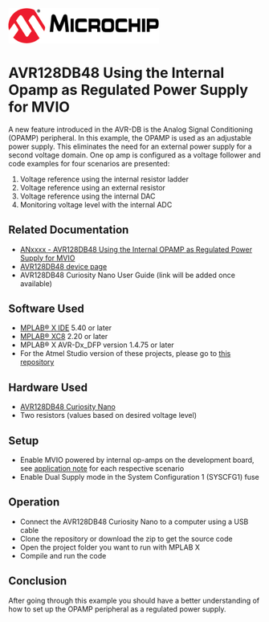 <!-- Please do not change this html logo with link -->
<a href="https://www.microchip.com" rel="nofollow"><img src="images/microchip.png" alt="MCHP" width="300"/></a>

# AVR128DB48 Using the Internal Opamp as Regulated Power Supply for MVIO

A new feature introduced in the AVR-DB is the Analog Signal Conditioning (OPAMP) peripheral. In this example, the OPAMP is used as an adjustable power supply. This eliminates the need for an external power supply for a second voltage domain. One op amp is configured as a voltage follower and code examples for four scenarios are presented:
1.	Voltage reference using the internal resistor ladder
2.	Voltage reference using an external resistor
3.	Voltage reference using the internal DAC
4.	Monitoring voltage level with the internal ADC


## Related Documentation
* [ANxxxx - AVR128DB48 Using the Internal OPAMP as Regulated Power Supply for MVIO](https://microchip.com/DSxxxxxxxxxx) <!--fill in DS number once it has been assigned-->
* [AVR128DB48 device page](https://www.microchip.com/wwwproducts/en/AVR128DB48)
* AVR128DB48 Curiosity Nano User Guide (link will be added once available)

## Software Used
* [MPLAB® X IDE](https://www.microchip.com/mplab/mplab-x-ide) 5.40 or later
* [MPLAB® XC8](https://www.microchip.com/mplab/compilers) 2.20 or later
* MPLAB® X AVR-Dx_DFP version 1.4.75 or later
* For the Atmel Studio version of these projects, please go to [this repository](https://github.com/microchip-pic-avr-examples/avr128db48-using-opamp-as-a-regulated-power-supply)

## Hardware Used
* [AVR128DB48 Curiosity Nano](https://www.microchip.com/DevelopmentTools/ProductDetails/PartNO/EV35L43A) 
* Two resistors (values based on desired voltage level)


## Setup
* Enable MVIO powered by internal op-amps on the development board, see [application note](https://microchip.com/DSxxxxxxxxxx) for each respective scenario <!--fill in DS number once it has been assigned-->
* Enable Dual Supply mode in the System Configuration 1 (SYSCFG1) fuse

## Operation
* Connect the AVR128DB48 Curiosity Nano to a computer using a USB cable
* Clone the repository or download the zip to get the source code
* Open the project folder you want to run with MPLAB X
* Compile and run the code


## Conclusion
After going through this example you should have a better understanding of how to set up the OPAMP peripheral as a regulated power supply.

